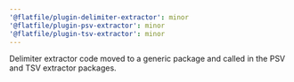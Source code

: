 ```yaml
---
'@flatfile/plugin-delimiter-extractor': minor
'@flatfile/plugin-psv-extractor': minor
'@flatfile/plugin-tsv-extractor': minor
---
```


Delimiter extractor code moved to a generic package and called in the PSV and TSV extractor packages.

